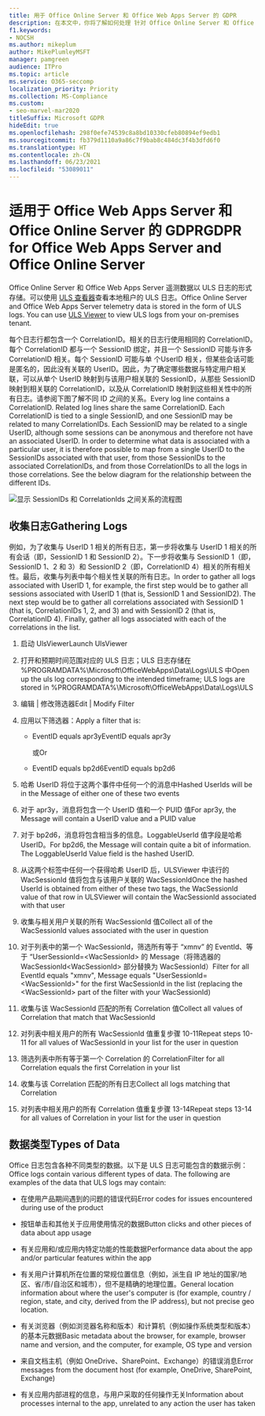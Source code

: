 ```yaml
---
title: 用于 Office Online Server 和 Office Web Apps Server 的 GDPR
description: 在本文中，你将了解如何处理 针对 Office Online Server 和 Office Web Apps Server 的 GDPR 要求。
f1.keywords:
- NOCSH
ms.author: mikeplum
author: MikePlumleyMSFT
manager: pamgreen
audience: ITPro
ms.topic: article
ms.service: O365-seccomp
localization_priority: Priority
ms.collection: MS-Compliance
ms.custom:
- seo-marvel-mar2020
titleSuffix: Microsoft GDPR
hideEdit: true
ms.openlocfilehash: 298f0efe74539c8a8bd10330cfeb80894ef9edb1
ms.sourcegitcommit: fb379d1110a9a86c7f9bab8c484dc3f4b3dfd6f0
ms.translationtype: HT
ms.contentlocale: zh-CN
ms.lasthandoff: 06/23/2021
ms.locfileid: "53089011"
---
```

# <a name="gdpr-for-office-web-apps-server-and-office-online-server"></a><span data-ttu-id="af5ad-103">适用于 Office Web Apps Server 和 Office Online Server 的 GDPR</span><span class="sxs-lookup"><span data-stu-id="af5ad-103">GDPR for Office Web Apps Server and Office Online Server</span></span>

<span data-ttu-id="af5ad-p101">Office Online Server 和 Office Web Apps Server 遥测数据以 ULS 日志的形式存储。可以使用 [ULS 查看器](https://www.microsoft.com/download/details.aspx?id=44020)查看本地租户的 ULS 日志。</span><span class="sxs-lookup"><span data-stu-id="af5ad-p101">Office Online Server and Office Web Apps Server telemetry data is stored in the form of ULS logs. You can use [ULS Viewer](https://www.microsoft.com/download/details.aspx?id=44020) to view ULS logs from your on-premises tenant.</span></span>

<span data-ttu-id="af5ad-p102">每个日志行都包含一个 CorrelationID。相关的日志行使用相同的 CorrelationID。每个 CorrelationID 都与一个 SessionID 绑定，并且一个 SessionID 可能与许多 CorrelationID 相关。每个 SessionID 可能与单 个UserID 相关，但某些会话可能是匿名的，因此没有关联的 UserID。因此，为了确定哪些数据与特定用户相关联，可以从单个 UserID 映射到与该用户相关联的 SessionID，从那些 SessionID 映射到相关联的 CorrelationID，以及从 CorrelationID 映射到这些相关性中的所有日志。请参阅下图了解不同 ID 之间的关系。</span><span class="sxs-lookup"><span data-stu-id="af5ad-p102">Every log line contains a CorrelationID. Related log lines share the same CorrelationID. Each CorrelationID is tied to a single SessionID, and one SessionID may be related to many CorrelationIDs. Each SessionID may be related to a single UserID, although some sessions can be anonymous and therefore not have an associated UserID. In order to determine what data is associated with a particular user, it is therefore possible to map from a single UserID to the SessionIDs associated with that user, from those SessionIDs to the associated CorrelationIDs, and from those CorrelationIDs to all the logs in those correlations. See the below diagram for the relationship between the different IDs.</span></span>

![显示 SessionIDs 和 CorrelationIds 之间关系的流程图](../media/gdpr-for-office-online-server-image1.jpg)

## <a name="gathering-logs"></a><span data-ttu-id="af5ad-113">收集日志</span><span class="sxs-lookup"><span data-stu-id="af5ad-113">Gathering Logs</span></span>

<span data-ttu-id="af5ad-p103">例如，为了收集与 UserID 1 相关的所有日志，第一步将收集与 UserID 1 相关的所有会话（即，SessionID 1 和 SessionID 2）。下一步将收集与 SessionID 1（即，SessionID 1、2 和 3）和 SessionID 2（即，CorrelationID 4）相关的所有相关性。最后，收集与列表中每个相关性关联的所有日志。</span><span class="sxs-lookup"><span data-stu-id="af5ad-p103">In order to gather all logs associated with UserID 1, for example, the first step would be to gather all sessions associated with UserID 1 (that is, SessionID 1 and SessionID2). The next step would be to gather all correlations associated with SessionID 1 (that is, CorrelationIDs 1, 2, and 3) and with SessionID 2 (that is, CorrelationID 4). Finally, gather all logs associated with each of the correlations in the list.</span></span>

1. <span data-ttu-id="af5ad-117">启动 UlsViewer</span><span class="sxs-lookup"><span data-stu-id="af5ad-117">Launch UlsViewer</span></span>

2. <span data-ttu-id="af5ad-118">打开和预期时间范围对应的 ULS 日志；ULS 日志存储在 %PROGRAMDATA%\\Microsoft\\OfficeWebApps\\Data\\Logs\\ULS 中</span><span class="sxs-lookup"><span data-stu-id="af5ad-118">Open up the uls log corresponding to the intended timeframe; ULS logs are stored in %PROGRAMDATA%\\Microsoft\\OfficeWebApps\\Data\\Logs\\ULS</span></span>

3. <span data-ttu-id="af5ad-119">编辑 | 修改筛选器</span><span class="sxs-lookup"><span data-stu-id="af5ad-119">Edit | Modify Filter</span></span>

4. <span data-ttu-id="af5ad-120">应用以下筛选器：</span><span class="sxs-lookup"><span data-stu-id="af5ad-120">Apply a filter that is:</span></span>

    - <span data-ttu-id="af5ad-121">EventID equals apr3y</span><span class="sxs-lookup"><span data-stu-id="af5ad-121">EventID equals apr3y</span></span>

      <span data-ttu-id="af5ad-122">或</span><span class="sxs-lookup"><span data-stu-id="af5ad-122">Or</span></span>

    - <span data-ttu-id="af5ad-123">EventID equals bp2d6</span><span class="sxs-lookup"><span data-stu-id="af5ad-123">EventID equals bp2d6</span></span>

5. <span data-ttu-id="af5ad-124">哈希 UserID 将位于这两个事件中任何一个的消息中</span><span class="sxs-lookup"><span data-stu-id="af5ad-124">Hashed UserIds will be in the Message of either one of these two events</span></span>

6. <span data-ttu-id="af5ad-125">对于 apr3y，消息将包含一个 UserID 值和一个 PUID 值</span><span class="sxs-lookup"><span data-stu-id="af5ad-125">For apr3y, the Message will contain a UserID value and a PUID value</span></span>

7. <span data-ttu-id="af5ad-p104">对于 bp2d6，消息将包含相当多的信息。LoggableUserId 值字段是哈希 UserID。</span><span class="sxs-lookup"><span data-stu-id="af5ad-p104">For bp2d6, the Message will contain quite a bit of information. The LoggableUserId Value field is the hashed UserID.</span></span>

8. <span data-ttu-id="af5ad-128">从这两个标签中任何一个获得哈希 UserID 后，ULSViewer 中该行的 WacSessionId 值将包含与该用户关联的 WacSessionId</span><span class="sxs-lookup"><span data-stu-id="af5ad-128">Once the hashed UserId is obtained from either of these two tags, the WacSessionId value of that row in ULSViewer will contain the WacSessionId associated with that user</span></span>

9. <span data-ttu-id="af5ad-129">收集与相关用户关联的所有 WacSessionId 值</span><span class="sxs-lookup"><span data-stu-id="af5ad-129">Collect all of the WacSessionId values associated with the user in question</span></span>

10. <span data-ttu-id="af5ad-130">对于列表中的第一个 WacSessionId，筛选所有等于 “xmnv” 的 EventId、等于 “UserSessionId=\<WacSessionId\> 的 Message（将筛选器的 WacSessionId\<WacSessionId\> 部分替换为 WacSessionId）</span><span class="sxs-lookup"><span data-stu-id="af5ad-130">Filter for all EventId equals "xmnv", Message equals "UserSessionId=\<WacSessionId\>" for the first WacSessionId in the list (replacing the \<WacSessionId\> part of the filter with your WacSessionId)</span></span>

11. <span data-ttu-id="af5ad-131">收集与该 WacSessionId 匹配的所有 Correlation 值</span><span class="sxs-lookup"><span data-stu-id="af5ad-131">Collect all values of Correlation that match that WacSessionId</span></span>

12. <span data-ttu-id="af5ad-132">对列表中相关用户的所有 WacSessionId 值重复步骤 10-11</span><span class="sxs-lookup"><span data-stu-id="af5ad-132">Repeat steps 10-11 for all values of WacSessionId in your list for the user in question</span></span>

13. <span data-ttu-id="af5ad-133">筛选列表中所有等于第一个 Correlation 的 Correlation</span><span class="sxs-lookup"><span data-stu-id="af5ad-133">Filter for all Correlation equals the first Correlation in your list</span></span>

14. <span data-ttu-id="af5ad-134">收集与该 Correlation 匹配的所有日志</span><span class="sxs-lookup"><span data-stu-id="af5ad-134">Collect all logs matching that Correlation</span></span>

15. <span data-ttu-id="af5ad-135">对列表中相关用户的所有 Correlation 值重复步骤 13-14</span><span class="sxs-lookup"><span data-stu-id="af5ad-135">Repeat steps 13-14 for all values of Correlation in your list for the user in question</span></span>

## <a name="types-of-data"></a><span data-ttu-id="af5ad-136">数据类型</span><span class="sxs-lookup"><span data-stu-id="af5ad-136">Types of Data</span></span>

<span data-ttu-id="af5ad-p105">Office 日志包含各种不同类型的数据。以下是 ULS 日志可能包含的数据示例：</span><span class="sxs-lookup"><span data-stu-id="af5ad-p105">Office logs contain various different types of data. The following are examples of the data that ULS logs may contain:</span></span>

- <span data-ttu-id="af5ad-139">在使用产品期间遇到的问题的错误代码</span><span class="sxs-lookup"><span data-stu-id="af5ad-139">Error codes for issues encountered during use of the product</span></span>

- <span data-ttu-id="af5ad-140">按钮单击和其他关于应用使用情况的数据</span><span class="sxs-lookup"><span data-stu-id="af5ad-140">Button clicks and other pieces of data about app usage</span></span>

- <span data-ttu-id="af5ad-141">有关应用和/或应用内特定功能的性能数据</span><span class="sxs-lookup"><span data-stu-id="af5ad-141">Performance data about the app and/or particular features within the app</span></span>

- <span data-ttu-id="af5ad-142">有关用户计算机所在位置的常规位置信息（例如，派生自 IP 地址的国家/地区、省/市/自治区和城市），但不是精确的地理位置。</span><span class="sxs-lookup"><span data-stu-id="af5ad-142">General location information about where the user's computer is (for example, country / region, state, and city, derived from the IP address), but not precise geo location.</span></span>

- <span data-ttu-id="af5ad-143">有关浏览器（例如浏览器名称和版本）和计算机（例如操作系统类型和版本）的基本元数据</span><span class="sxs-lookup"><span data-stu-id="af5ad-143">Basic metadata about the browser, for example, browser name and version, and the computer, for example, OS type and version</span></span>

- <span data-ttu-id="af5ad-144">来自文档主机（例如 OneDrive、SharePoint、Exchange）的错误消息</span><span class="sxs-lookup"><span data-stu-id="af5ad-144">Error messages from the document host (for example, OneDrive, SharePoint, Exchange)</span></span>

- <span data-ttu-id="af5ad-145">有关应用内部进程的信息，与用户采取的任何操作无关</span><span class="sxs-lookup"><span data-stu-id="af5ad-145">Information about processes internal to the app, unrelated to any action the user has taken</span></span>
